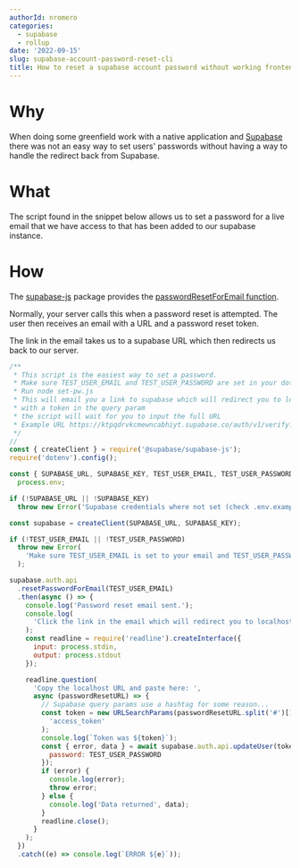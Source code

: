```yaml
---
authorId: nromero
categories:
  - supabase
  - rollup
date: '2022-09-15'
slug: supabase-account-password-reset-cli
title: How to reset a supabase account password without working frontend.
---
```


# Why

When doing some greenfield work with a native application and [Supabase](https://supabase.com/) there was not an easy
way to set users' passwords without having a way to handle the redirect back from Supabase.

# What

The script found in the snippet below allows us to set a password for a live email that we have access to that has been added to our supabase
instance.

# How

The [supabase-js](https://github.com/supabase/supabase-js) package provides the [passwordResetForEmail function](https://supabase.com/docs/reference/javascript/auth-api-resetpasswordforemail).

Normally, your server calls this when a password reset is attempted. The user then receives an email with a URL and a password reset token.

The link in the email takes us to a supabase URL which then redirects us back to our server.

```javascript
/**
 * This script is the easiest way to set a password.
 * Make sure TEST_USER_EMAIL and TEST_USER_PASSWORD are set in your dotenv file
 * Run node set-pw.js
 * This will email you a link to supabase which will redirect you to localhost
 * with a token in the query param
 * the script will wait for you to input the full URL
 * Example URL https://ktpqdrvkcmewncabhiyt.supabase.co/auth/v1/verify?token=FAKE_TOKEN&type=recovery&redirect_to=http://localhost:3000
 */
//
const { createClient } = require('@supabase/supabase-js');
require('dotenv').config();

const { SUPABASE_URL, SUPABASE_KEY, TEST_USER_EMAIL, TEST_USER_PASSWORD } =
  process.env;

if (!SUPABASE_URL || !SUPABASE_KEY)
  throw new Error('Supabase credentials where not set (check .env.example?)');

const supabase = createClient(SUPABASE_URL, SUPABASE_KEY);

if (!TEST_USER_EMAIL || !TEST_USER_PASSWORD)
  throw new Error(
    'Make sure TEST_USER_EMAIL is set to your email and TEST_USER_PASSWORD is defined'
  );

supabase.auth.api
  .resetPasswordForEmail(TEST_USER_EMAIL)
  .then(async () => {
    console.log('Password reset email sent.');
    console.log(
      'Click the link in the email which will redirect you to localhost'
    );
    const readline = require('readline').createInterface({
      input: process.stdin,
      output: process.stdout
    });

    readline.question(
      'Copy the localhost URL and paste here: ',
      async (passwordResetURL) => {
        // Supabase query params use a hashtag for some reason...
        const token = new URLSearchParams(passwordResetURL.split('#')[1]).get(
          'access_token'
        );
        console.log(`Token was ${token}`);
        const { error, data } = await supabase.auth.api.updateUser(token, {
          password: TEST_USER_PASSWORD
        });
        if (error) {
          console.log(error);
          throw error;
        } else {
          console.log('Data returned', data);
        }
        readline.close();
      }
    );
  })
  .catch((e) => console.log(`ERROR ${e}`));
```

